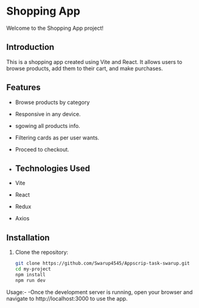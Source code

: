 # Shopping App
Welcome to the Shopping App project!

## Introduction
This is a shopping app created using Vite and React. It allows users to browse products, add them to their cart, and make purchases.
## Features
- Browse products by category
- Responsive in any device.
- sgowing all products info.
- Filtering cards as per user wants.
- Proceed to checkout.

- ## Technologies Used
- Vite
- React
- Redux
- Axios

## Installation
1. Clone the repository:
   ```bash
   git clone https://github.com/Swarup4545/Appscrip-task-swarup.git
   cd my-project
   npm install
   npm run dev

Usage:-
     -Once the development server is running, open your browser and navigate to http://localhost:3000 to use the app.
     
   

